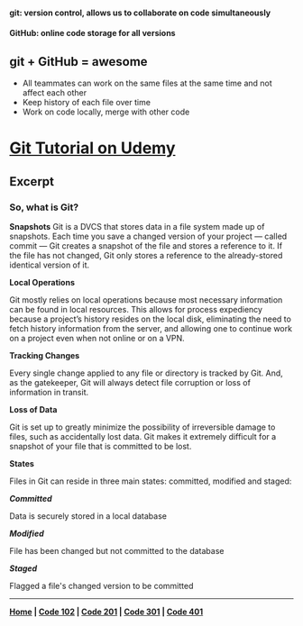 #### git: version control, allows us to collaborate on code simultaneously ####
#### GitHub: online code storage for all versions ####
## **git + GitHub = awesome** ##
- All teammates can work on the same files at the same time and not affect each other
- Keep history of each file over time
- Work on code locally, merge with other code

# [Git Tutorial on Udemy](https://blog.udemy.com/git-tutorial-a-comprehensive-guide/) #

## Excerpt ##
### So, what is Git? ###
**Snapshots**
Git is a DVCS that stores data in a file system made up of snapshots. Each time you save a changed version of your project — called commit — Git creates a snapshot of the file and stores a reference to it. If the file has not changed, Git only stores a reference to the already-stored identical version of it.

**Local Operations**

Git mostly relies on local operations because most necessary information can be found in local resources. This allows for process expediency because a project’s history resides on the local disk, eliminating the need to fetch history information from the server, and allowing one to continue work on a project even when not online or on a VPN.

**Tracking Changes**

Every single change applied to any file or directory is tracked by Git. And, as the gatekeeper, Git will always detect file corruption or loss of information in transit.

**Loss of Data**

Git is set up to greatly minimize the possibility of irreversible damage to files, such as accidentally lost data. Git makes it extremely difficult for a snapshot of your file that is committed to be lost.

**States**

Files in Git can reside in three main states: committed, modified and staged:

   ***Committed***

Data is securely stored in a local database

   ***Modified***

File has been changed but not committed to the database

   ***Staged***

Flagged a file's changed version to be committed 


***

**[Home](README.md) | [Code 102](102.md) | [Code 201](201.md) | [Code 301](301.md) | [Code 401](401.md)**